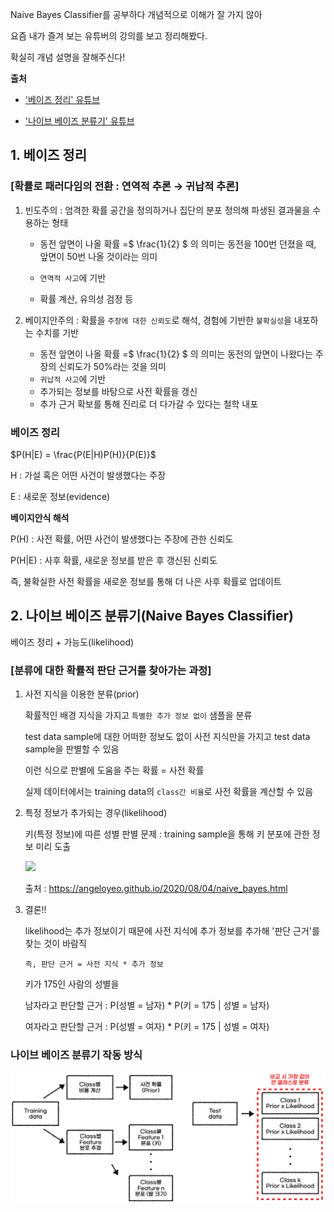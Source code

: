 Naive Bayes Classifier를 공부하다 개념적으로 이해가 잘 가지 않아 

요즘 내가 즐겨 보는 유튜버의 강의를 보고 정리해봤다.

확실히 개념 설명을 잘해주신다! 



**출처** 

- ['베이즈 정리' 유튜브](https://www.youtube.com/watch?v=euH9C61ywEM)

- ['나이브 베이즈 분류기' 유튜브](https://www.youtube.com/watch?v=KueAHu7iFNE)



## 1. 베이즈 정리

### [확률로 패러다임의 전환 : 연역적 추론 $\rightarrow$ 귀납적 추론]

1. 빈도주의 : 엄격한 확률 공간을 정의하거나 집단의 분포 정의해 파생된 결과물을 수용하는 형태

   - 동전 앞면이 나올 확률 =$ \frac{1}{2} $ 의 의미는 동전을 100번 던졌을 때, 앞면이 50번 나올 것이라는 의미

   - `연역적 사고`에 기반

   - 확률 계산, 유의성 검정 등

     

2. 베이지안주의 : 확률을 `주장에 대한 신뢰도`로 해석, 경험에 기반한 `불확실성`을 내포하는 수치를 기반

   - 동전 앞면이 나올 확률 =$ \frac{1}{2} $ 의 의미는 동전의 앞면이 나왔다는 주장의 신뢰도가 50%라는 것을 의미
   - `귀납적 사고`에 기반
   - 추가되는 정보를 바탕으로 사전 확률을 갱신
   - 추가 근거 확보를 통해 진리로 더 다가갈 수 있다는 철학 내포



### 베이즈 정리

$P(H|E) = \frac{P(E|H)P(H)}{P(E)}$

H : 가설 혹은 어떤 사건이 발생했다는 주장

E : 새로운 정보(evidence)



**베이지안식 해석**

P(H) : 사전 확률, 어떤 사건이 발생했다는 주장에 관한 신뢰도

P(H|E) : 사후 확률, 새로운 정보를 받은 후 갱신된 신뢰도

즉, 불확실한 사전 확률을 새로운 정보를 통해 더 나은 사후 확률로 업데이트



## 2. 나이브 베이즈 분류기(Naive Bayes Classifier)

베이즈 정리 + 가능도(likelihood)



### [분류에 대한 확률적 판단 근거를 찾아가는 과정]

1. 사전 지식을 이용한 분류(prior)

   확률적인 배경 지식을 가지고 `특별한 추가 정보 없이` 샘플을 분류

   test data sample에 대한 어떠한 정보도 없이 사전 지식만을 가지고 test data sample을 판별할 수 있음

   이런 식으로 판별에 도움을 주는 확률 = 사전 확률

   실제 데이터에서는 training data의 `class간 비율`로 사전 확률을 계산할 수 있음

   

2. 특정 정보가 추가되는 경우(likelihood)

   키(특정 정보)에 따른 성별 판별 문제 : training sample을 통해 키 분포에 관한 정보 미리 도출

   

   <img style="max-height:80%; max-width:80%;" src="https://raw.githubusercontent.com/angeloyeo/angeloyeo.github.io/master/pics/2020-08-04-naive_bayes/pic3.png">

   출처 : https://angeloyeo.github.io/2020/08/04/naive_bayes.html

   

   

3. 결론!! 

   likelihood는 추가 정보이기 때문에 사전 지식에 추가 정보를 추가해 '판단 근거'를 찾는 것이 바람직

   `즉, 판단 근거 = 사전 지식 * 추가 정보`

   

   키가 175인 사람의 성별을

   남자라고 판단할 근거 : P(성별 = 남자) * P(키 = 175 | 성별 = 남자)

   여자라고 판단할 근거 : P(성별 = 여자) * P(키 = 175 | 성별 = 여자)



### 나이브 베이즈 분류기 작동 방식

![나이브 베이즈 분류기 작동 방식](./img/image.png)

